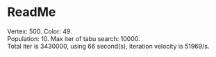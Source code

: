 # ReadMe

Vertex: 500. Color: 49.  
Population: 10. Max iter of tabu search: 10000.  
Total iter is 3430000, using 66 second(s), iteration velocity is 51969/s.  



